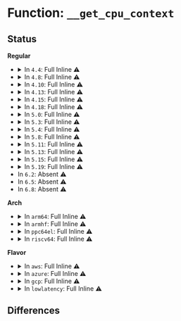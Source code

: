 # Function: <code>__get_cpu_context</code>

## Status
<b>Regular</b>
<ul>
<li>
<details>
<summary>In <code>4.4</code>: Full Inline ⚠️</summary>

**Collision:** Unique Static

**Inline:** Full

**Transformation:** False

**Instances:**

```
In kernel/events/core.c (ffffffff8117a100)
Location: kernel/events/core.c:341
Inline: True
Inline callers:
  - kernel/events/core.c:__perf_event_read
  - kernel/events/core.c:perf_event_aux_ctx
  - kernel/events/core.c:task_ctx_sched_out
  - kernel/events/core.c:__perf_event_disable
  - kernel/events/core.c:__perf_remove_from_context
  - kernel/events/core.c:perf_event_context_sched_in
  - kernel/events/core.c:__perf_install_in_context
  - kernel/events/core.c:__perf_event_enable
  - kernel/events/core.c:__perf_event_enable
  - kernel/events/core.c:__perf_event_enable
  - kernel/events/core.c:perf_event_task_tick
  - kernel/events/core.c:__perf_event_task_sched_out
```
</details>
</li>
<li>
<details>
<summary>In <code>4.8</code>: Full Inline ⚠️</summary>

**Collision:** Unique Static

**Inline:** Full

**Transformation:** False

**Instances:**

```
In kernel/events/core.c (ffffffff8118e7c0)
Location: kernel/events/core.c:143
Inline: True
Inline callers:
  - kernel/events/core.c:__perf_event_exit_context
  - kernel/events/core.c:perf_event_exit_task
  - kernel/events/core.c:perf_event_exec
  - kernel/events/core.c:perf_iterate_sb
  - kernel/events/core.c:perf_iterate_ctx
  - kernel/events/core.c:__perf_event_read
  - kernel/events/core.c:perf_event_task_tick
  - kernel/events/core.c:__perf_event_task_sched_in
  - kernel/events/core.c:ctx_sched_in
  - kernel/events/core.c:ctx_sched_in
  - kernel/events/core.c:__perf_event_task_sched_out
  - kernel/events/core.c:__perf_event_enable
  - kernel/events/core.c:__perf_event_enable
  - kernel/events/core.c:__perf_install_in_context
  - kernel/events/core.c:add_event_to_ctx
  - kernel/events/core.c:event_function
```
</details>
</li>
<li>
<details>
<summary>In <code>4.10</code>: Full Inline ⚠️</summary>

**Collision:** Unique Static

**Inline:** Full

**Transformation:** False

**Instances:**

```
In kernel/events/core.c (ffffffff8119e210)
Location: kernel/events/core.c:143
Inline: True
Inline callers:
  - kernel/events/core.c:__perf_event_exit_context
  - kernel/events/core.c:perf_event_exit_task
  - kernel/events/core.c:perf_event_exec
  - kernel/events/core.c:perf_iterate_sb
  - kernel/events/core.c:perf_iterate_ctx
  - kernel/events/core.c:__perf_event_read
  - kernel/events/core.c:perf_event_task_tick
  - kernel/events/core.c:__perf_event_task_sched_in
  - kernel/events/core.c:ctx_sched_in
  - kernel/events/core.c:ctx_sched_in
  - kernel/events/core.c:__perf_event_task_sched_out
  - kernel/events/core.c:__perf_event_enable
  - kernel/events/core.c:__perf_event_enable
  - kernel/events/core.c:__perf_install_in_context
  - kernel/events/core.c:add_event_to_ctx
  - kernel/events/core.c:event_function
```
</details>
</li>
<li>
<details>
<summary>In <code>4.13</code>: Full Inline ⚠️</summary>

**Collision:** Unique Static

**Inline:** Full

**Transformation:** False

**Instances:**

```
In kernel/events/core.c (ffffffff811a5520)
Location: kernel/events/core.c:147
Inline: True
Inline callers:
  - kernel/events/core.c:__perf_event_exit_context
  - kernel/events/core.c:perf_event_exit_task
  - kernel/events/core.c:perf_event_exec
  - kernel/events/core.c:perf_iterate_sb
  - kernel/events/core.c:perf_iterate_ctx
  - kernel/events/core.c:__perf_event_read
  - kernel/events/core.c:perf_event_task_tick
  - kernel/events/core.c:__perf_event_task_sched_in
  - kernel/events/core.c:ctx_sched_in
  - kernel/events/core.c:ctx_sched_in
  - kernel/events/core.c:__perf_event_task_sched_out
  - kernel/events/core.c:__perf_event_enable
  - kernel/events/core.c:__perf_event_enable
  - kernel/events/core.c:__perf_install_in_context
  - kernel/events/core.c:add_event_to_ctx
  - kernel/events/core.c:event_function
```
</details>
</li>
<li>
<details>
<summary>In <code>4.15</code>: Full Inline ⚠️</summary>

**Collision:** Unique Static

**Inline:** Full

**Transformation:** False

**Instances:**

```
In kernel/events/core.c (ffffffff811b7b10)
Location: kernel/events/core.c:147
Inline: True
Inline callers:
  - kernel/events/core.c:__perf_event_exit_context
  - kernel/events/core.c:perf_event_exit_task
  - kernel/events/core.c:perf_event_exec
  - kernel/events/core.c:perf_iterate_sb
  - kernel/events/core.c:perf_iterate_ctx
  - kernel/events/core.c:__perf_event_read
  - kernel/events/core.c:perf_event_task_tick
  - kernel/events/core.c:__perf_event_task_sched_in
  - kernel/events/core.c:ctx_sched_in
  - kernel/events/core.c:ctx_sched_in
  - kernel/events/core.c:__perf_event_task_sched_out
  - kernel/events/core.c:__perf_event_enable
  - kernel/events/core.c:__perf_install_in_context
  - kernel/events/core.c:list_del_event
  - kernel/events/core.c:list_add_event
  - kernel/events/core.c:event_function
```
</details>
</li>
<li>
<details>
<summary>In <code>4.18</code>: Full Inline ⚠️</summary>

**Collision:** Unique Static

**Inline:** Full

**Transformation:** False

**Instances:**

```
In kernel/events/core.c (ffffffff811d97a0)
Location: kernel/events/core.c:147
Inline: True
Inline callers:
  - kernel/events/core.c:__perf_event_exit_context
  - kernel/events/core.c:perf_event_exit_task
  - kernel/events/core.c:perf_event_exec
  - kernel/events/core.c:perf_iterate_sb
  - kernel/events/core.c:perf_iterate_ctx
  - kernel/events/core.c:__perf_event_read
  - kernel/events/core.c:perf_event_task_tick
  - kernel/events/core.c:__perf_event_task_sched_in
  - kernel/events/core.c:__perf_event_task_sched_out
  - kernel/events/core.c:__perf_event_enable
  - kernel/events/core.c:__perf_install_in_context
  - kernel/events/core.c:list_del_event
  - kernel/events/core.c:list_add_event
  - kernel/events/core.c:event_function
```
</details>
</li>
<li>
<details>
<summary>In <code>5.0</code>: Full Inline ⚠️</summary>

**Collision:** Unique Static

**Inline:** Full

**Transformation:** False

**Instances:**

```
In kernel/events/core.c (ffffffff811e8e50)
Location: kernel/events/core.c:147
Inline: True
Inline callers:
  - kernel/events/core.c:__perf_event_exit_context
  - kernel/events/core.c:perf_event_exit_task
  - kernel/events/core.c:perf_event_exec
  - kernel/events/core.c:perf_iterate_sb
  - kernel/events/core.c:perf_iterate_ctx
  - kernel/events/core.c:__perf_event_read
  - kernel/events/core.c:perf_event_task_tick
  - kernel/events/core.c:__perf_event_task_sched_in
  - kernel/events/core.c:__perf_event_task_sched_out
  - kernel/events/core.c:__perf_event_enable
  - kernel/events/core.c:__perf_install_in_context
  - kernel/events/core.c:list_del_event
  - kernel/events/core.c:list_add_event
  - kernel/events/core.c:event_function
```
</details>
</li>
<li>
<details>
<summary>In <code>5.3</code>: Full Inline ⚠️</summary>

**Collision:** Unique Static

**Inline:** Full

**Transformation:** False

**Instances:**

```
In kernel/events/core.c (ffffffff81200990)
Location: kernel/events/core.c:146
Inline: True
Inline callers:
  - kernel/events/core.c:__perf_event_exit_context
  - kernel/events/core.c:perf_event_exit_task
  - kernel/events/core.c:perf_event_exec
  - kernel/events/core.c:perf_iterate_sb
  - kernel/events/core.c:perf_iterate_ctx
  - kernel/events/core.c:__perf_event_read
  - kernel/events/core.c:perf_event_task_tick
  - kernel/events/core.c:__perf_event_task_sched_in
  - kernel/events/core.c:__perf_event_task_sched_out
  - kernel/events/core.c:__perf_event_enable
  - kernel/events/core.c:__perf_install_in_context
  - kernel/events/core.c:list_del_event
  - kernel/events/core.c:list_add_event
  - kernel/events/core.c:event_function
```
</details>
</li>
<li>
<details>
<summary>In <code>5.4</code>: Full Inline ⚠️</summary>

**Collision:** Unique Static

**Inline:** Full

**Transformation:** False

**Instances:**

```
In kernel/events/core.c (ffffffff812126d0)
Location: kernel/events/core.c:146
Inline: True
Inline callers:
  - kernel/events/core.c:__perf_event_exit_context
  - kernel/events/core.c:perf_event_exit_task
  - kernel/events/core.c:perf_event_exec
  - kernel/events/core.c:perf_iterate_sb
  - kernel/events/core.c:perf_iterate_ctx
  - kernel/events/core.c:__perf_event_read
  - kernel/events/core.c:perf_event_task_tick
  - kernel/events/core.c:__perf_event_task_sched_in
  - kernel/events/core.c:__perf_event_task_sched_out
  - kernel/events/core.c:__perf_event_enable
  - kernel/events/core.c:__perf_install_in_context
  - kernel/events/core.c:perf_group_detach
  - kernel/events/core.c:list_add_event
  - kernel/events/core.c:event_function
```
</details>
</li>
<li>
<details>
<summary>In <code>5.8</code>: Full Inline ⚠️</summary>

**Collision:** Unique Static

**Inline:** Full

**Transformation:** False

**Instances:**

```
In kernel/events/core.c (ffffffff8123ea90)
Location: kernel/events/core.c:153
Inline: True
Inline callers:
  - kernel/events/core.c:__perf_event_exit_context
  - kernel/events/core.c:perf_event_exit_task_context
  - kernel/events/core.c:__perf_pmu_output_stop
  - kernel/events/core.c:perf_iterate_sb
  - kernel/events/core.c:__perf_event_read
  - kernel/events/core.c:perf_event_enable_on_exec
  - kernel/events/core.c:perf_adjust_freq_unthr_context
  - kernel/events/core.c:__perf_event_task_sched_in
  - kernel/events/core.c:merge_sched_in
  - kernel/events/core.c:merge_sched_in
  - kernel/events/core.c:perf_event_context_sched_out
  - kernel/events/core.c:__perf_event_enable
  - kernel/events/core.c:__perf_install_in_context
  - kernel/events/core.c:perf_group_detach
  - kernel/events/core.c:event_function
```
</details>
</li>
<li>
<details>
<summary>In <code>5.11</code>: Full Inline ⚠️</summary>

**Collision:** Unique Static

**Inline:** Full

**Transformation:** False

**Instances:**

```
In kernel/events/core.c (ffffffff81248e80)
Location: kernel/events/core.c:156
Inline: True
Inline callers:
  - kernel/events/core.c:__perf_event_exit_context
  - kernel/events/core.c:perf_event_exit_task_context
  - kernel/events/core.c:__perf_pmu_output_stop
  - kernel/events/core.c:perf_iterate_sb
  - kernel/events/core.c:__perf_event_read
  - kernel/events/core.c:perf_event_enable_on_exec
  - kernel/events/core.c:perf_adjust_freq_unthr_context
  - kernel/events/core.c:perf_event_context_sched_in
  - kernel/events/core.c:merge_sched_in
  - kernel/events/core.c:merge_sched_in
  - kernel/events/core.c:perf_event_context_sched_out
  - kernel/events/core.c:__perf_event_enable
  - kernel/events/core.c:__perf_install_in_context
  - kernel/events/core.c:perf_group_detach
  - kernel/events/core.c:perf_group_detach
  - kernel/events/core.c:event_function
```
</details>
</li>
<li>
<details>
<summary>In <code>5.13</code>: Full Inline ⚠️</summary>

**Collision:** Unique Static

**Inline:** Full

**Transformation:** False

**Instances:**

```
In kernel/events/core.c (ffffffff8124d050)
Location: kernel/events/core.c:157
Inline: True
Inline callers:
  - kernel/events/core.c:__perf_event_exit_context
  - kernel/events/core.c:perf_event_exit_task
  - kernel/events/core.c:__perf_pmu_output_stop
  - kernel/events/core.c:perf_event_exec
  - kernel/events/core.c:perf_iterate_sb
  - kernel/events/core.c:__perf_event_read
  - kernel/events/core.c:perf_adjust_freq_unthr_context
  - kernel/events/core.c:__perf_event_task_sched_in
  - kernel/events/core.c:merge_sched_in
  - kernel/events/core.c:merge_sched_in
  - kernel/events/core.c:perf_event_context_sched_out
  - kernel/events/core.c:__perf_event_enable
  - kernel/events/core.c:__perf_install_in_context
  - kernel/events/core.c:perf_remove_from_context
  - kernel/events/core.c:perf_group_detach
  - kernel/events/core.c:perf_group_detach
  - kernel/events/core.c:event_function
```
</details>
</li>
<li>
<details>
<summary>In <code>5.15</code>: Full Inline ⚠️</summary>

**Collision:** Unique Static

**Inline:** Full

**Transformation:** False

**Instances:**

```
In kernel/events/core.c (ffffffff81289c20)
Location: kernel/events/core.c:158
Inline: True
Inline callers:
  - kernel/events/core.c:__perf_event_exit_context
  - kernel/events/core.c:perf_event_exit_task
  - kernel/events/core.c:__perf_pmu_output_stop
  - kernel/events/core.c:perf_event_exec
  - kernel/events/core.c:perf_iterate_sb
  - kernel/events/core.c:__perf_event_read
  - kernel/events/core.c:perf_adjust_freq_unthr_context
  - kernel/events/core.c:__perf_event_task_sched_in
  - kernel/events/core.c:merge_sched_in
  - kernel/events/core.c:merge_sched_in
  - kernel/events/core.c:perf_event_context_sched_out
  - kernel/events/core.c:__perf_event_enable
  - kernel/events/core.c:__perf_install_in_context
  - kernel/events/core.c:perf_remove_from_context
  - kernel/events/core.c:perf_group_detach
  - kernel/events/core.c:perf_group_detach
  - kernel/events/core.c:event_function
```
</details>
</li>
<li>
<details>
<summary>In <code>5.19</code>: Full Inline ⚠️</summary>

**Collision:** Unique Static

**Inline:** Full

**Transformation:** False

**Instances:**

```
In kernel/events/core.c (ffffffff812dd475)
Location: kernel/events/core.c:158
Inline: True
Inline callers:
  - kernel/events/core.c:__perf_event_exit_context
  - kernel/events/core.c:perf_event_exit_task
  - kernel/events/core.c:__perf_pmu_output_stop
  - kernel/events/core.c:__perf_pmu_output_stop
  - kernel/events/core.c:perf_iterate_sb
  - kernel/events/core.c:__perf_event_read
  - kernel/events/core.c:perf_event_enable_on_exec
  - kernel/events/core.c:perf_adjust_freq_unthr_context
  - kernel/events/core.c:__perf_event_task_sched_in
  - kernel/events/core.c:merge_sched_in
  - kernel/events/core.c:merge_sched_in
  - kernel/events/core.c:perf_event_context_sched_out
  - kernel/events/core.c:__perf_event_enable
  - kernel/events/core.c:__perf_install_in_context
  - kernel/events/core.c:perf_remove_from_context
  - kernel/events/core.c:perf_group_detach
  - kernel/events/core.c:perf_group_detach
  - kernel/events/core.c:event_function
```
</details>
</li>
<li>
In <code>6.2</code>: Absent ⚠️
</li>
<li>
In <code>6.5</code>: Absent ⚠️
</li>
<li>
In <code>6.8</code>: Absent ⚠️
</li>
</ul>
<b>Arch</b>
<ul>
<li>
<details>
<summary>In <code>arm64</code>: Full Inline ⚠️</summary>

**Collision:** Unique Static

**Inline:** Full

**Transformation:** False

**Instances:**

```
In kernel/events/core.c (ffff80001029cb68)
Location: kernel/events/core.c:146
Inline: True
Inline callers:
  - kernel/events/core.c:__perf_event_exit_context
  - kernel/events/core.c:perf_event_exit_task_context
  - kernel/events/core.c:perf_event_exec
  - kernel/events/core.c:perf_iterate_sb
  - kernel/events/core.c:__perf_event_read
  - kernel/events/core.c:perf_event_task_tick
  - kernel/events/core.c:__perf_event_task_sched_in
  - kernel/events/core.c:__perf_event_task_sched_out
  - kernel/events/core.c:__perf_install_in_context
  - kernel/events/core.c:perf_group_detach
  - kernel/events/core.c:list_del_event
  - kernel/events/core.c:list_add_event
  - kernel/events/core.c:event_function
```
</details>
</li>
<li>
<details>
<summary>In <code>armhf</code>: Full Inline ⚠️</summary>

**Collision:** Unique Static

**Inline:** Full

**Transformation:** False

**Instances:**

```
In kernel/events/core.c (c04cc184)
Location: kernel/events/core.c:146
Inline: True
Inline callers:
  - kernel/events/core.c:__perf_event_exit_context
  - kernel/events/core.c:perf_event_exit_task_context
  - kernel/events/core.c:perf_event_exec
  - kernel/events/core.c:perf_iterate_sb
  - kernel/events/core.c:__perf_event_read
  - kernel/events/core.c:perf_event_task_tick
  - kernel/events/core.c:__perf_event_task_sched_in
  - kernel/events/core.c:__perf_event_task_sched_out
  - kernel/events/core.c:__perf_event_enable
  - kernel/events/core.c:__perf_install_in_context
  - kernel/events/core.c:perf_group_detach
  - kernel/events/core.c:list_add_event
  - kernel/events/core.c:event_function
```
</details>
</li>
<li>
<details>
<summary>In <code>ppc64el</code>: Full Inline ⚠️</summary>

**Collision:** Unique Static

**Inline:** Full

**Transformation:** False

**Instances:**

```
In kernel/events/core.c (c00000000034d2c4)
Location: kernel/events/core.c:146
Inline: True
Inline callers:
  - kernel/events/core.c:__perf_event_exit_context
  - kernel/events/core.c:perf_event_exit_task
  - kernel/events/core.c:perf_event_exec
  - kernel/events/core.c:perf_iterate_sb
  - kernel/events/core.c:__perf_event_read
  - kernel/events/core.c:perf_event_task_tick
  - kernel/events/core.c:__perf_event_task_sched_in
  - kernel/events/core.c:__perf_event_task_sched_out
  - kernel/events/core.c:__perf_event_enable
  - kernel/events/core.c:__perf_install_in_context
  - kernel/events/core.c:perf_group_detach
  - kernel/events/core.c:list_add_event
  - kernel/events/core.c:event_function
```
</details>
</li>
<li>
<details>
<summary>In <code>riscv64</code>: Full Inline ⚠️</summary>

**Collision:** Unique Static

**Inline:** Full

**Transformation:** False

**Instances:**

```
In kernel/events/core.c (ffffffe0001d008a)
Location: kernel/events/core.c:146
Inline: True
Inline callers:
  - kernel/events/core.c:perf_event_exit_task
  - kernel/events/core.c:perf_event_exec
  - kernel/events/core.c:perf_iterate_sb
  - kernel/events/core.c:__perf_event_read
  - kernel/events/core.c:perf_event_task_tick
  - kernel/events/core.c:__perf_event_task_sched_in
  - kernel/events/core.c:__perf_event_task_sched_out
  - kernel/events/core.c:__perf_event_enable
  - kernel/events/core.c:__perf_install_in_context
  - kernel/events/core.c:perf_group_detach
  - kernel/events/core.c:list_add_event
  - kernel/events/core.c:event_function
```
</details>
</li>
</ul>
<b>Flavor</b>
<ul>
<li>
<details>
<summary>In <code>aws</code>: Full Inline ⚠️</summary>

**Collision:** Unique Static

**Inline:** Full

**Transformation:** False

**Instances:**

```
In kernel/events/core.c (ffffffff8120ad20)
Location: kernel/events/core.c:146
Inline: True
Inline callers:
  - kernel/events/core.c:__perf_event_exit_context
  - kernel/events/core.c:perf_event_exit_task
  - kernel/events/core.c:perf_event_exec
  - kernel/events/core.c:perf_iterate_sb
  - kernel/events/core.c:perf_iterate_ctx
  - kernel/events/core.c:__perf_event_read
  - kernel/events/core.c:perf_event_task_tick
  - kernel/events/core.c:__perf_event_task_sched_in
  - kernel/events/core.c:__perf_event_task_sched_out
  - kernel/events/core.c:__perf_event_enable
  - kernel/events/core.c:__perf_install_in_context
  - kernel/events/core.c:perf_group_detach
  - kernel/events/core.c:list_add_event
  - kernel/events/core.c:event_function
```
</details>
</li>
<li>
<details>
<summary>In <code>azure</code>: Full Inline ⚠️</summary>

**Collision:** Unique Static

**Inline:** Full

**Transformation:** False

**Instances:**

```
In kernel/events/core.c (ffffffff811fdb00)
Location: kernel/events/core.c:146
Inline: True
Inline callers:
  - kernel/events/core.c:__perf_event_exit_context
  - kernel/events/core.c:perf_event_exit_task
  - kernel/events/core.c:perf_event_exec
  - kernel/events/core.c:perf_iterate_sb
  - kernel/events/core.c:perf_iterate_ctx
  - kernel/events/core.c:__perf_event_read
  - kernel/events/core.c:perf_event_task_tick
  - kernel/events/core.c:__perf_event_task_sched_in
  - kernel/events/core.c:__perf_event_task_sched_out
  - kernel/events/core.c:__perf_event_enable
  - kernel/events/core.c:__perf_install_in_context
  - kernel/events/core.c:perf_group_detach
  - kernel/events/core.c:list_add_event
  - kernel/events/core.c:event_function
```
</details>
</li>
<li>
<details>
<summary>In <code>gcp</code>: Full Inline ⚠️</summary>

**Collision:** Unique Static

**Inline:** Full

**Transformation:** False

**Instances:**

```
In kernel/events/core.c (ffffffff81208ac0)
Location: kernel/events/core.c:146
Inline: True
Inline callers:
  - kernel/events/core.c:__perf_event_exit_context
  - kernel/events/core.c:perf_event_exit_task
  - kernel/events/core.c:perf_event_exec
  - kernel/events/core.c:perf_iterate_sb
  - kernel/events/core.c:perf_iterate_ctx
  - kernel/events/core.c:__perf_event_read
  - kernel/events/core.c:perf_event_task_tick
  - kernel/events/core.c:__perf_event_task_sched_in
  - kernel/events/core.c:__perf_event_task_sched_out
  - kernel/events/core.c:__perf_event_enable
  - kernel/events/core.c:__perf_install_in_context
  - kernel/events/core.c:perf_group_detach
  - kernel/events/core.c:list_add_event
  - kernel/events/core.c:event_function
```
</details>
</li>
<li>
<details>
<summary>In <code>lowlatency</code>: Full Inline ⚠️</summary>

**Collision:** Unique Static

**Inline:** Full

**Transformation:** False

**Instances:**

```
In kernel/events/core.c (ffffffff81217850)
Location: kernel/events/core.c:146
Inline: True
Inline callers:
  - kernel/events/core.c:__perf_event_exit_context
  - kernel/events/core.c:perf_event_exit_task
  - kernel/events/core.c:perf_event_exec
  - kernel/events/core.c:perf_iterate_sb
  - kernel/events/core.c:perf_iterate_ctx
  - kernel/events/core.c:__perf_event_read
  - kernel/events/core.c:perf_event_task_tick
  - kernel/events/core.c:__perf_event_task_sched_in
  - kernel/events/core.c:__perf_event_task_sched_out
  - kernel/events/core.c:__perf_event_enable
  - kernel/events/core.c:__perf_install_in_context
  - kernel/events/core.c:perf_group_detach
  - kernel/events/core.c:list_add_event
  - kernel/events/core.c:event_function
```
</details>
</li>
</ul>

## Differences
